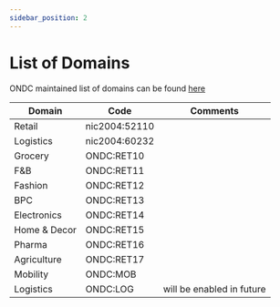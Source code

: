 ```yaml
---
sidebar_position: 2
---
```


# List of Domains

ONDC maintained list of domains can be found [here](https://docs.google.com/spreadsheets/d/1Rj7Hqdvmzup5kAvzbW15NgX5dV4U8c7DtvFopCW_9cc/edit#gid=0)

|Domain| Code | Comments|
|------|------|---------|
|Retail|nic2004:52110| |
|Logistics|nic2004:60232| |
|Grocery|ONDC:RET10||
|F&B | ONDC:RET11 | |
|Fashion | ONDC:RET12 | |
|BPC | ONDC:RET13| |
|Electronics | ONDC:RET14| |
|Home & Decor | ONDC:RET15 | |
|Pharma | ONDC:RET16 | |
|Agriculture | ONDC:RET17 | |
|Mobility | ONDC:MOB | |
|Logistics | ONDC:LOG | will be enabled in future |
